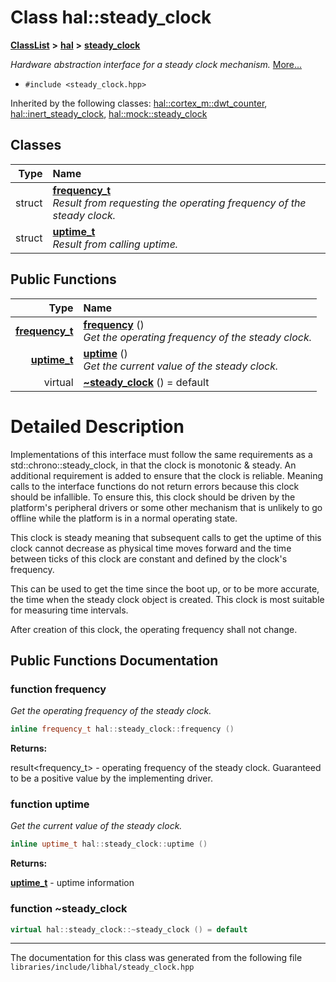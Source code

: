 

# Class hal::steady\_clock



[**ClassList**](annotated.md) **>** [**hal**](namespacehal.md) **>** [**steady\_clock**](classhal_1_1steady__clock.md)



_Hardware abstraction interface for a steady clock mechanism._ [More...](#detailed-description)

* `#include <steady_clock.hpp>`





Inherited by the following classes: [hal::cortex\_m::dwt\_counter](classhal_1_1cortex__m_1_1dwt__counter.md),  [hal::inert\_steady\_clock](classhal_1_1inert__steady__clock.md),  [hal::mock::steady\_clock](structhal_1_1mock_1_1steady__clock.md)










## Classes

| Type | Name |
| ---: | :--- |
| struct | [**frequency\_t**](structhal_1_1steady__clock_1_1frequency__t.md) <br>_Result from requesting the operating frequency of the steady clock._  |
| struct | [**uptime\_t**](structhal_1_1steady__clock_1_1uptime__t.md) <br>_Result from calling uptime._  |






















## Public Functions

| Type | Name |
| ---: | :--- |
|  [**frequency\_t**](structhal_1_1steady__clock_1_1frequency__t.md) | [**frequency**](#function-frequency) () <br>_Get the operating frequency of the steady clock._  |
|  [**uptime\_t**](structhal_1_1steady__clock_1_1uptime__t.md) | [**uptime**](#function-uptime) () <br>_Get the current value of the steady clock._  |
| virtual  | [**~steady\_clock**](#function-steady_clock) () = default<br> |




























# Detailed Description


Implementations of this interface must follow the same requirements as a std::chrono::steady\_clock, in that the clock is monotonic & steady. An additional requirement is added to ensure that the clock is reliable. Meaning calls to the interface functions do not return errors because this clock should be infallible. To ensure this, this clock should be driven by the platform's peripheral drivers or some other mechanism that is unlikely to go offline while the platform is in a normal operating state.


This clock is steady meaning that subsequent calls to get the uptime of this clock cannot decrease as physical time moves forward and the time between ticks of this clock are constant and defined by the clock's frequency.


This can be used to get the time since the boot up, or to be more accurate, the time when the steady clock object is created. This clock is most suitable for measuring time intervals.


After creation of this clock, the operating frequency shall not change. 


    
## Public Functions Documentation




### function frequency 

_Get the operating frequency of the steady clock._ 
```C++
inline frequency_t hal::steady_clock::frequency () 
```





**Returns:**

result&lt;frequency\_t&gt; - operating frequency of the steady clock. Guaranteed to be a positive value by the implementing driver. 





        



### function uptime 

_Get the current value of the steady clock._ 
```C++
inline uptime_t hal::steady_clock::uptime () 
```





**Returns:**

[**uptime\_t**](structhal_1_1steady__clock_1_1uptime__t.md) - uptime information 





        



### function ~steady\_clock 

```C++
virtual hal::steady_clock::~steady_clock () = default
```




------------------------------
The documentation for this class was generated from the following file `libraries/include/libhal/steady_clock.hpp`

